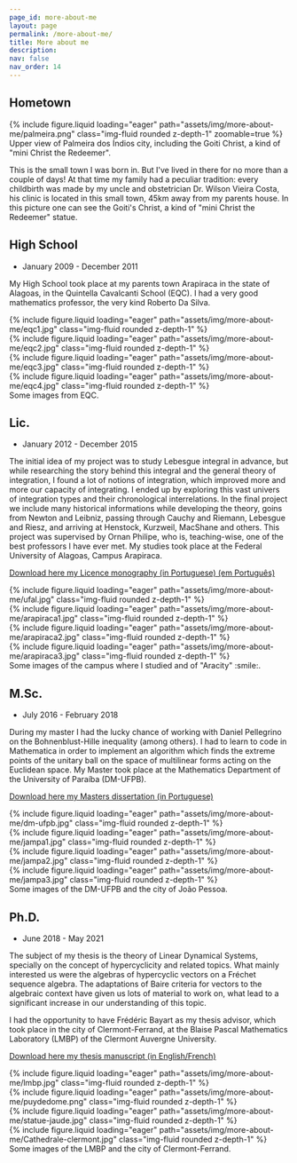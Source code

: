 ```yaml
---
page_id: more-about-me
layout: page
permalink: /more-about-me/
title: More about me
description:
nav: false
nav_order: 14
---
```


## Hometown

<div class="row mt-3">
    <div class="col-sm mt-3 mt-md-0">
        {% include figure.liquid loading="eager" path="assets/img/more-about-me/palmeira.png" class="img-fluid rounded z-depth-1" zoomable=true %}
    </div>
</div>
<div class="caption">
    Upper view of Palmeira dos Índios city, including the Goiti Christ, a kind of "mini Christ the Redeemer".
</div>

This is the small town I was born in. But I've lived in there for no more than a couple of days! At that time my family had a peculiar tradition: every childbirth was made by my uncle and obstetrician Dr. Wilson Vieira Costa, his clinic is located in this small town, 45km away from my parents house. In this picture one can see the Goiti's Christ, a kind of "mini Christ the Redeemer" statue.

## High School

- January 2009 - December 2011

My High School took place at my parents town Arapiraca in the state of Alagoas, in the Quintella Cavalcanti School (EQC). I had a very good mathematics professor, the very kind Roberto Da Silva.

<div class="row mt-3">
    <div class="col-sm mt-3 mt-md-0">
        {% include figure.liquid loading="eager" path="assets/img/more-about-me/eqc1.jpg" class="img-fluid rounded z-depth-1" %}
    </div>
    <div class="col-sm mt-3 mt-md-0">
        {% include figure.liquid loading="eager" path="assets/img/more-about-me/eqc2.jpg" class="img-fluid rounded z-depth-1" %}
    </div>
    <div class="col-sm mt-3 mt-md-0">
        {% include figure.liquid loading="eager" path="assets/img/more-about-me/eqc3.jpg" class="img-fluid rounded z-depth-1" %}
    </div>
    <div class="col-sm mt-3 mt-md-0">
        {% include figure.liquid loading="eager" path="assets/img/more-about-me/eqc4.jpg" class="img-fluid rounded z-depth-1" %}
    </div>
</div>
<div class="caption">
    Some images from EQC.
</div>

## Lic.

- January 2012 - December 2015

The initial idea of my project was to study Lebesgue integral in advance, but while researching the story behind this integral and the general theory of integration, I found a lot of notions of integration, which improved more and more our capacity of integrating. I ended up by exploring this vast univers of integration types and their chronological interrelations. In the final project we include many historical informations while developing the theory, goins from Newton and Leibniz, passing through Cauchy and Riemann, Lebesgue and Riesz, and arriving at Henstock, Kurzweil, MacShane and others. This project was supervised by Ornan Philipe, who is, teaching-wise, one of the best professors I have ever met. My studies took place at the Federal University of Alagoas, Campus Arapiraca.

<a href="https://ud10.arapiraca.ufal.br/web/content?model=ud.biblioteca.anexo&field=arquivo&id=4167&download=true&filename_field=name" target="_blank"> Download here my Licence monography (in Portuguese) (em Português)</a>

<div class="row mt-3">
    <div class="col-sm mt-3 mt-md-0">
        {% include figure.liquid loading="eager" path="assets/img/more-about-me/ufal.jpg" class="img-fluid rounded z-depth-1" %}
    </div>
    <div class="col-sm mt-3 mt-md-0">
        {% include figure.liquid loading="eager" path="assets/img/more-about-me/arapiraca1.jpg" class="img-fluid rounded z-depth-1" %}
    </div>
    <div class="col-sm mt-3 mt-md-0">
        {% include figure.liquid loading="eager" path="assets/img/more-about-me/arapiraca2.jpg" class="img-fluid rounded z-depth-1" %}
    </div>
    <div class="col-sm mt-3 mt-md-0">
        {% include figure.liquid loading="eager" path="assets/img/more-about-me/arapiraca3.jpg" class="img-fluid rounded z-depth-1" %}
    </div>
</div>
<div class="caption">
    Some images of the campus where I studied and of "Aracity" :smile:.
</div>

## M.Sc.

- July 2016 - February 2018

During my master I had the lucky chance of working with Daniel Pellegrino on the Bohnenblust-Hille inequality (among others). I had to learn to code in Mathematica in order to implement an algorithm which finds the extreme points of the unitary ball on the space of multilinear forms acting on the Euclidean space. My Master took place at the Mathematics Department of the University of Paraíba (DM-UFPB).

<a href="https://repositorio.ufpb.br/jspui/bitstream/123456789/11235/1/Arquivototal.pdf" target="_blank">Download here my Masters dissertation (in Portuguese)</a>

<div class="row mt-3">
    <div class="col-sm mt-3 mt-md-0">
        {% include figure.liquid loading="eager" path="assets/img/more-about-me/dm-ufpb.jpg" class="img-fluid rounded z-depth-1" %}
    </div>
    <div class="col-sm mt-3 mt-md-0">
        {% include figure.liquid loading="eager" path="assets/img/more-about-me/jampa1.jpg" class="img-fluid rounded z-depth-1" %}
    </div>
    <div class="col-sm mt-3 mt-md-0">
        {% include figure.liquid loading="eager" path="assets/img/more-about-me/jampa2.jpg" class="img-fluid rounded z-depth-1" %}
    </div>
    <div class="col-sm mt-3 mt-md-0">
        {% include figure.liquid loading="eager" path="assets/img/more-about-me/jampa3.jpg" class="img-fluid rounded z-depth-1" %}
    </div>
</div>
<div class="caption">
    Some images of the DM-UFPB and the city of João Pessoa.
</div>

## Ph.D.

- June 2018 - May 2021

The subject of my thesis is the theory of Linear Dynamical Systems, specially on the concept of hypercyclicity and related topics. What mainly interested us were the algebras of hypercyclic vectors on a Fréchet sequence algebra. The adaptations of Baire criteria for vectors to the algebraic context have given us lots of material to work on, what lead to a significant increase in our understanding of this topic.

I had the opportunity to have Frédéric Bayart as my thesis advisor, which took place in the city of Clermont-Ferrand, at the Blaise Pascal Mathematics Laboratory (LMBP) of the Clermont Auvergne University.

<a href="https://hal.archives-ouvertes.fr/tel-03268951/document" target="_blank">Download here my thesis manuscript (in English/French)</a>

<div class="row mt-3">
    <div class="col-sm mt-3 mt-md-0">
        {% include figure.liquid loading="eager" path="assets/img/more-about-me/lmbp.jpg" class="img-fluid rounded z-depth-1" %}
    </div>
    <div class="col-sm mt-3 mt-md-0">
        {% include figure.liquid loading="eager" path="assets/img/more-about-me/puydedome.png" class="img-fluid rounded z-depth-1" %}
    </div>
    <div class="col-sm mt-3 mt-md-0">
        {% include figure.liquid loading="eager" path="assets/img/more-about-me/statue-jaude.jpg" class="img-fluid rounded z-depth-1" %}
    </div>
    <div class="col-sm mt-3 mt-md-0">
        {% include figure.liquid loading="eager" path="assets/img/more-about-me/Cathedrale-clermont.jpg" class="img-fluid rounded z-depth-1" %}
    </div>
</div>
<div class="caption">
    Some images of the LMBP and the city of Clermont-Ferrand.
</div>
